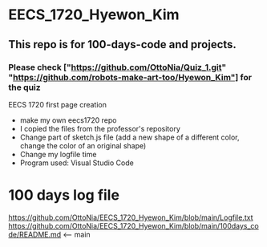 # EECS_1720_Hyewon_Kim

## This repo is for 100-days-code and projects.
### Please check ["https://github.com/OttoNia/Quiz_1.git" "https://github.com/robots-make-art-too/Hyewon_Kim"] for the quiz

EECS 1720 first page creation

- make my own eecs1720 repo
- I copied the files from the professor's repository
- Change part of sketch.js file (add a new shape of a different color, change the color of an original shape)
- Change my logfile time
- Program used: Visual Studio Code

# 100 days log file
https://github.com/OttoNia/EECS_1720_Hyewon_Kim/blob/main/Logfile.txt
https://github.com/OttoNia/EECS_1720_Hyewon_Kim/blob/main/100days_code/README.md <-- main

